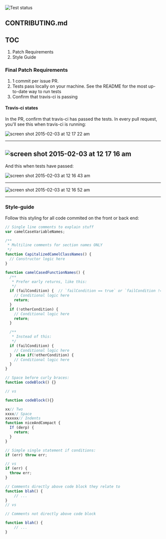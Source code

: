 ![Test status](https://magnum.travis-ci.com/sedge/opendojo.svg?token=Pq9BJTQsrUUEcKjEssNY&branch=master)

## CONTRIBUTING.md

## TOC
1. Patch Requirements
2. Style Guide


### Final Patch Requirements

1. 1 commit per issue PR.
2. Tests pass locally on your machine. See the README for the most up-to-date way to run tests
2. Confirm that travis-ci is passing

#### Travis-ci states

In the PR, confirm that travis-ci has passed the tests. In every pull request, you'll see this when travis-ci is running:

![screen shot 2015-02-03 at 12 17 22 am](https://cloud.githubusercontent.com/assets/1616860/6014882/84f60162-ab3a-11e4-8fd4-5c959c0c41f9.png)

---------------------------
![screen shot 2015-02-03 at 12 17 16 am](https://cloud.githubusercontent.com/assets/1616860/6014880/84f31ca4-ab3a-11e4-8c25-09e0ccb634ae.png)
---------------------------

And this when tests have passed:

![screen shot 2015-02-03 at 12 16 43 am](https://cloud.githubusercontent.com/assets/1616860/6014883/84f77bfa-ab3a-11e4-8b98-f90ca7810a46.png)

----------------------------
![screen shot 2015-02-03 at 12 16 52 am](https://cloud.githubusercontent.com/assets/1616860/6014881/84f4eb88-ab3a-11e4-9853-f53721897fb3.png)

-----------------------


### Style-guide

Follow this styling for all code commited on the front or back end:

```javascript
// Single line comments to explain stuff
var camelCaseVariableNames;

/**
 * Multiline comments for section names ONLY
 */
function CapitalizedCamelClassNames() {
  // Constructor logic here
}

function camelCasedFunctionNames() {
  /**
   * Prefer early returns, like this:
   */
  if (failCondition) {  // `failCondition == true` or `failCondition != undefined` is usually unnecessary
    // Conditional logic here
    return;
  }
  if (!otherCondition) {
    // Conditional logic here
    return;
  }

  /**
   * Instead of this:
   */
  if (failCondition) {
    // Conditional logic here
  }  else if(!otherCondition) {
    // Conditional logic here
  }
}

// Space before curly braces:
function codeBlock() {}

// vs

function codeBlock(){}

xx// Two
xxxx// Space
xxxxxx// Indents
function niceAndCompact {
  If (derp) {
    return;
  }
}

// Simple single statement if conditions:
if (err) throw err;

// vs
if (err) {
  throw err;
}

// Comments directly above code block they relate to
function blah() {
	// ...
}
// vs

// Comments not directly above code block

function blah() {
	// ...
}

```
